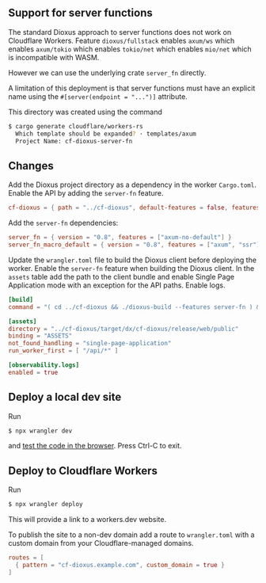 ## Support for server functions

The standard Dioxus approach to server functions does not work on Cloudflare
Workers. Feature `dioxus/fullstack` enables `axum/ws` which enables `axum/tokio`
which enables `tokio/net` which enables `mio/net` which is incompatible with WASM.

However we can use the underlying crate `server_fn` directly.

A limitation of this deployment is that server functions must have an explicit
name using the `#[server(endpoint = "...")]` attribute.

This directory was created using the command
```sh
$ cargo generate cloudflare/workers-rs
  Which template should be expanded? · templates/axum
  Project Name: cf-dioxus-server-fn
```

## Changes

Add the Dioxus project directory as a dependency in the worker `Cargo.toml`.
Enable the API by adding the `server-fn` feature.

```toml
cf-dioxus = { path = "../cf-dioxus", default-features = false, features = ["server-fn"] }
```

Add the `server-fn` dependencies:
```toml
server_fn = { version = "0.8", features = ["axum-no-default"] }
server_fn_macro_default = { version = "0.8", features = ["axum", "ssr"] }
```

Update the `wrangler.toml` file to build the Dioxus client before deploying the
worker. Enable the `server-fn` feature when building the Dioxus client. In the
`assets` table add the path to the client bundle and enable Single Page
Application mode with an exception for the API paths. Enable logs.

```toml
[build]
command = "( cd ../cf-dioxus && ./dioxus-build --features server-fn ) && cargo install -q worker-build && worker-build --release"

[assets]
directory = "../cf-dioxus/target/dx/cf-dioxus/release/web/public"
binding = "ASSETS"
not_found_handling = "single-page-application"
run_worker_first = [ "/api/*" ]

[observability.logs]
enabled = true
```

## Deploy a local dev site

Run
```sh
$ npx wrangler dev
```
and [test the code in the browser](http://localhost:8787/). Press Ctrl-C to exit.

## Deploy to Cloudflare Workers

Run
```sh
$ npx wrangler deploy
```

This will provide a link to a workers.dev website.

To publish the site to a non-dev domain add a route to `wrangler.toml` with a
custom domain from your Cloudflare-managed domains.
```toml
routes = [
  { pattern = "cf-dioxus.example.com", custom_domain = true }
]
```
